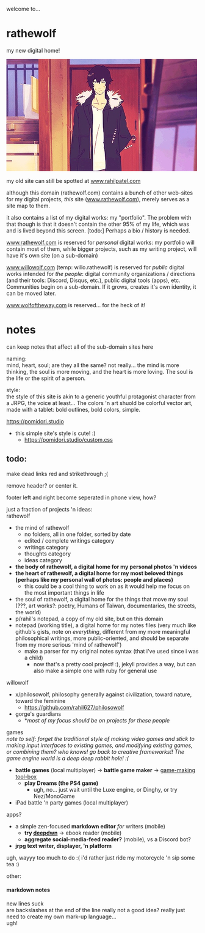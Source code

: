 welcome to...
# rathewolf
my new digital home!

![](docs/assets/images/expressionless.jpg?raw=true)

my old site can still be spotted at www.rahilpatel.com

although this domain (rathewolf.com) contains a bunch of other web-sites for my digital projects, *this* site (www.rathewolf.com), merely serves as a site map to them.

it also contains a list of my digital works: my "portfolio". The problem with that though is that it doesn't contain the other 95% of my life, which was and is lived beyond this screen. [todo:] Perhaps a bio / history is needed.

www.rathewolf.com is reserved for *personal* digital works: my portfolio will contain most of them, while bigger projects, such as my writing project, will have it's own site (on a sub-domain)

www.willowolf.com (temp: willo.rathewolf) is reserved for *public* digital works intended for *the people*: digital community organizations / directions (and their tools: Discord, Disqus, etc.), public digital tools (apps), etc. Communities begin on a sub-domain. If it grows, creates it's own identity, it can be moved later.

www.wolfoftheway.com is reserved... for the heck of it!

# notes
can keep notes that affect all of the sub-domain sites here

naming:  
mind, heart, soul; are they all the same? not really... the mind is more thinking, the soul is more moving, and the heart is more loving. The soul is the life or the spirit of a person.

style:  
the style of this site is akin to a generic youthful protagonist character from a JRPG, the voice at least... The colors 'n art shuold be colorful vector art, made with a tablet: bold outlines, bold colors, simple.

https://pomidori.studio
   - this simple site's style is cute! :)
     - https://pomidori.studio/custom.css

## todo:  
make dead links red and strikethrough ;(

remove header? or center it.

footer left and right become seperated in phone view, how?

just a fraction of projects 'n ideas:  
rathewolf
  - the mind of rathewolf
    - no folders, all in one folder, sorted by date
    - edited / complete writings category
    - writings category
    - thoughts category
    - ideas category
  - **the body of rathewolf, a digital home for my personal photos 'n videos**
  - **the heart of rathewolf, a digital home for my most beloved things (perhaps like my personal wall of photos: people and places)**
    - this could be a cool thing to work on as it would help me focus on the most important things in life
  - the soul of rathewolf, a digital home for the things that move my soul (???, art works?: poetry, Humans of Taiwan, documentaries, the streets, the world)
  - p/rahil's notepad, a copy of my old site, but on this domain
  - notepad (working title), a digital home for my notes files (very much like github's gists, note on *everything*, different from my more meaningful philosophical writings, more public-oriented, and should be separate from my more serious 'mind of rathewolf')
    - make a parser for my original notes syntax (that i've used since i was a child)
      - now that's a pretty cool project! :), jekyll provides a way, but can also make a simple one with ruby for general use

willowolf
  - x/philosowolf, philosophy generally against civilization, toward nature, toward the feminine
    - https://github.com/rahil627/philosowolf
  - gorge's guardians
    - **most of my focus should be on projects for these people*

games  
*note to self: forget the traditional style of making video games and stick to making input interfaces to existing games, and modifying existing games, or combining them? who knows! go back to creative frameworks!! The game engine world is a deep deep rabbit hole! :(*

  - **battle games** (local multiplayer)
    -> **battle game maker** 
      -> [game-making tool-box](https://github.com/rahil627/haxera)
      - **play Dreams (the PS4 game)**
        - ugh, no... just wait until the Luxe engine, or Dinghy, or try Nez/MonoGame
  - iPad battle 'n party games (local multiplayer)

apps?
  - a simple zen-focused **markdown editor** *for* writers (mobile)
    - **try [deepdwn](https://billiam.itch.io/deepdwn)**
    -> ebook reader (mobile)
    - **aggregate social-media-feed reader?** (mobile), vs a Discord bot?
  - **jrpg text writer, displayer, 'n platform**


ugh, wayyy too much to do :( i'd rather just ride my motorcycle 'n sip some tea :)


other:
#### markdown notes
new lines suck\
are backslashes at the end of the line really not a good idea?
really just need to create my own mark-up language...  
ugh!

